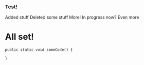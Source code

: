 ### Test!
Added stuff
Deleted some stuff
More!
In progress now?
Even more
# All set!

``` 
public static void someCode() {

} 
```
